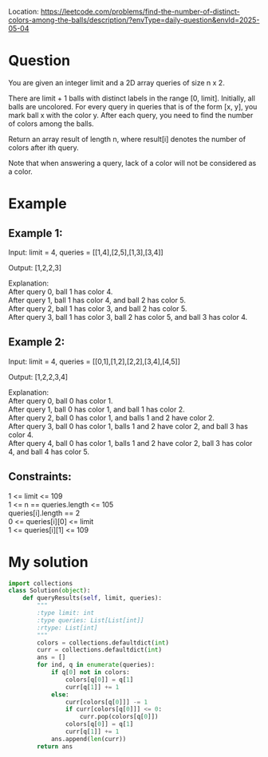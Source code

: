 Location: https://leetcode.com/problems/find-the-number-of-distinct-colors-among-the-balls/description/?envType=daily-question&envId=2025-05-04
# Question
You are given an integer limit and a 2D array queries of size n x 2.

There are limit + 1 balls with distinct labels in the range [0, limit]. Initially, all balls are uncolored. For every query in queries that is of the form [x, y], you mark ball x with the color y. After each query, you need to find the number of colors among the balls.

Return an array result of length n, where result[i] denotes the number of colors after ith query.

Note that when answering a query, lack of a color will not be considered as a color.

 
# Example

## Example 1:

Input: limit = 4, queries = [[1,4],[2,5],[1,3],[3,4]]

Output: [1,2,2,3]

Explanation:\
After query 0, ball 1 has color 4.\
After query 1, ball 1 has color 4, and ball 2 has color 5.\
After query 2, ball 1 has color 3, and ball 2 has color 5.\
After query 3, ball 1 has color 3, ball 2 has color 5, and ball 3 has color 4.

## Example 2:

Input: limit = 4, queries = [[0,1],[1,2],[2,2],[3,4],[4,5]]

Output: [1,2,2,3,4]

Explanation:\
After query 0, ball 0 has color 1.\
After query 1, ball 0 has color 1, and ball 1 has color 2.\
After query 2, ball 0 has color 1, and balls 1 and 2 have color 2.\
After query 3, ball 0 has color 1, balls 1 and 2 have color 2, and ball 3 has color 4.\
After query 4, ball 0 has color 1, balls 1 and 2 have color 2, ball 3 has color 4, and ball 4 has color 5.

## Constraints:

1 <= limit <= 109\
1 <= n == queries.length <= 105\
queries[i].length == 2\
0 <= queries[i][0] <= limit\
1 <= queries[i][1] <= 109
 

# My solution 
```python
import collections
class Solution(object):
    def queryResults(self, limit, queries):
        """
        :type limit: int
        :type queries: List[List[int]]
        :rtype: List[int]
        """
        colors = collections.defaultdict(int)
        curr = collections.defaultdict(int)
        ans = []
        for ind, q in enumerate(queries):
            if q[0] not in colors:
                colors[q[0]] = q[1]
                curr[q[1]] += 1
            else:
                curr[colors[q[0]]] -= 1
                if curr[colors[q[0]]] <= 0:
                    curr.pop(colors[q[0]])
                colors[q[0]] = q[1]
                curr[q[1]] += 1
            ans.append(len(curr))
        return ans
```
